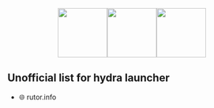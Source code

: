<div style="display: flex; justify-content: center;">
  <img src="https://hydralauncher.net/wp-content/uploads/2024/05/cropped-icon-270x270.png" width="100" height="100" />
  <img src="https://hydralauncher.net/wp-content/uploads/2024/05/cropped-icon-270x270.png" width="100" height="100" />
  <img src="https://hydralauncher.net/wp-content/uploads/2024/05/cropped-icon-270x270.png" width="100" height="100" />
</div>


## Unofficial list for hydra launcher
+ 🌐 rutor.info